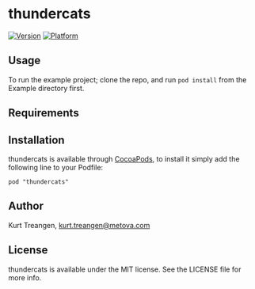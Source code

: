 # thundercats

[![Version](http://cocoapod-badges.herokuapp.com/v/thundercats/badge.png)](http://cocoadocs.org/docsets/thundercats)
[![Platform](http://cocoapod-badges.herokuapp.com/p/thundercats/badge.png)](http://cocoadocs.org/docsets/thundercats)

## Usage

To run the example project; clone the repo, and run `pod install` from the Example directory first.

## Requirements

## Installation

thundercats is available through [CocoaPods](http://cocoapods.org), to install
it simply add the following line to your Podfile:

    pod "thundercats"

## Author

Kurt Treangen, kurt.treangen@metova.com

## License

thundercats is available under the MIT license. See the LICENSE file for more info.

